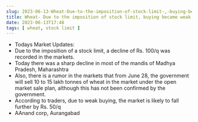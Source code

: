 ```yaml
---
slug: 2023-06-13-Wheat-Due-to-the-imposition-of-stock-limit-,-buying-became-weak-today
title: Wheat- Due to the imposition of stock limit, buying became weak today
date: 2023-06-13T17:48
tags: [ wheat, stock limit ]
---
```


- Todays Market Updates:
- Due to the imposition of a stock limit, a decline of Rs. 100/q was recorded in the markets.
- Today there was a sharp decline in most of the mandis of Madhya Pradesh, Maharashtra
- Also, there is a rumor in the markets that from June 28, the government will sell 10 to 15 lakh tonnes of wheat in the market under the open market sale plan, although this has not been confirmed by the government.
- According to traders, due to weak buying, the market is likely to fall further by Rs. 50/q
- AAnand corp, Aurangabad
